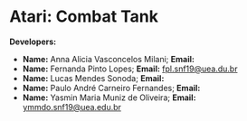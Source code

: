 # Atari: Combat Tank

<b>Developers:</b>

- <b>Name:</b> Anna Alicia Vasconcelos Milani; <b>Email:</b> 
- <b>Name:</b> Fernanda Pinto Lopes; <b>Email:</b> fpl.snf19@uea.du.br
- <b>Name:</b> Lucas Mendes Sonoda; <b>Email:</b>
- <b>Name:</b> Paulo André Carneiro Fernandes; <b>Email:</b>
- <b>Name:</b> Yasmin Maria Muniz de Oliveira; <b>Email:</b> ymmdo.snf19@uea.edu.br

